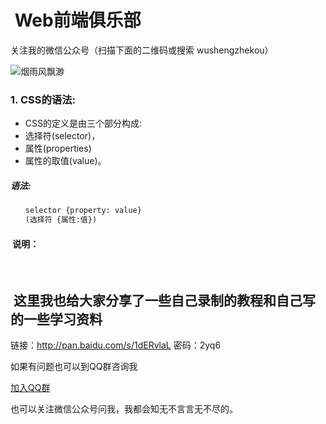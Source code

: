 #  Web前端俱乐部

关注我的微信公众号（扫描下面的二维码或搜索 wushengzhekou）  

![烟雨风飘渺](http://www.1990tu.com/i/20170616142631qqx.jpeg)

###  1. CSS的语法:  
*  CSS的定义是由三个部分构成:  
*    选择符(selector)，  
*    属性(properties)  
*    属性的取值(value)。  
      
#####  语法:  
```html
　　selector {property: value}   
　　(选择符 {属性:值})
```
####  说明：


  
##  这里我也给大家分享了一些自己录制的教程和自己写的一些学习资料  
链接：http://pan.baidu.com/s/1dERvlaL 密码：2yq6  

如果有问题也可以到QQ群咨询我  

[加入QQ群](http://shang.qq.com/wpa/qunwpa?idkey=7778213778b4e241a0f361e0339e91195c30ea9bff36fa9e040be091b0f3ecd0)

也可以关注微信公众号问我，我都会知无不言言无不尽的。  

